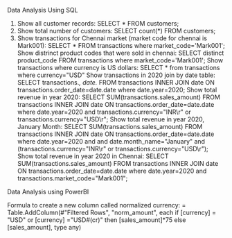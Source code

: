 Data Analysis Using SQL

1.  Show all customer records: SELECT * FROM customers;
2.  Show total number of customers: SELECT count(*) FROM customers;
3.  Show transactions for Chennai market (market code for chennai is Mark001): SELECT * FROM transactions where market_code='Mark001';
Show distrinct product codes that were sold in chennai: SELECT distinct product_code FROM transactions where market_code='Mark001';
Show transactions where currency is US dollars: SELECT * from transactions where currency="USD"
Show transactions in 2020 join by date table: SELECT transactions.*, date.* FROM transactions INNER JOIN date ON transactions.order_date=date.date where date.year=2020;
Show total revenue in year 2020: SELECT SUM(transactions.sales_amount) FROM transactions INNER JOIN date ON transactions.order_date=date.date where date.year=2020 and transactions.currency="INR\r" or transactions.currency="USD\r";
Show total revenue in year 2020, January Month: SELECT SUM(transactions.sales_amount) FROM transactions INNER JOIN date ON transactions.order_date=date.date where date.year=2020 and and date.month_name="January" and (transactions.currency="INR\r" or transactions.currency="USD\r");
Show total revenue in year 2020 in Chennai: SELECT SUM(transactions.sales_amount) FROM transactions INNER JOIN date ON transactions.order_date=date.date where date.year=2020 and transactions.market_code="Mark001";

Data Analysis using PowerBI

Formula to create a new column called normalized currency:  = Table.AddColumn(#"Filtered Rows", "norm_amount", each if [currency] = "USD" or [currency] ="USD#(cr)" then [sales_amount]*75 else [sales_amount], type any)
